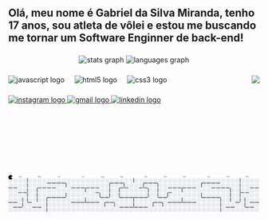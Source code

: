 <h2 align="left">Olá, meu nome é Gabriel da Silva Miranda, tenho 17 anos, sou atleta de vôlei e estou me buscando me tornar um Software Enginner de back-end!</h2>

###

<div align="center">
  <img src="https://github-readme-stats.vercel.app/api?username=Kaisrrg&hide_title=false&hide_rank=false&show_icons=true&include_all_commits=false&count_private=false&disable_animations=false&theme=dracula&locale=en&hide_border=false&custom_title=Kaiser's%20Github%20Stats" height="150" alt="stats graph"  />
  <img src="https://github-readme-stats.vercel.app/api/top-langs?username=Kaisrrg&locale=en&hide_title=false&layout=compact&card_width=320&langs_count=6&theme=dracula&hide_border=false" height="150" alt="languages graph"  />
</div>

###

<img align="right" height="200" src="https://media.tenor.com/X_xh7_GIN9YAAAAj/rojo-pokemon.gif"  />

###

<div align="left">
  <img src="https://cdn.jsdelivr.net/gh/devicons/devicon/icons/javascript/javascript-original.svg" height="30" alt="javascript logo"  />
  <img width="12" />
  <img src="https://cdn.jsdelivr.net/gh/devicons/devicon/icons/html5/html5-original.svg" height="30" alt="html5 logo"  />
  <img width="12" />
  <img src="https://cdn.jsdelivr.net/gh/devicons/devicon/icons/css3/css3-original.svg" height="30" alt="css3 logo"  />
</div>

###

<div align="left">
  <a href="https://www.instagram.com/kaisrrg/" target="_blank">
    <img src="https://img.shields.io/static/v1?message=Instagram&logo=instagram&label=&color=E4405F&logoColor=white&labelColor=&style=for-the-badge" height="35" alt="instagram logo"  />
  </a>
  <a href="https://mail.google.com/mail/u/2/#inbox" target="_blank">
    <img src="https://img.shields.io/static/v1?message=Gmail&logo=gmail&label=&color=D14836&logoColor=white&labelColor=&style=for-the-badge" height="35" alt="gmail logo"  />
  </a>
  <a href="https://www.linkedin.com/in/kaisrrg/" target="_blank">
    <img src="https://img.shields.io/static/v1?message=LinkedIn&logo=linkedin&label=&color=0077B5&logoColor=white&labelColor=&style=for-the-badge" height="35" alt="linkedin logo"  />
  </a>
</div>

###

<picture>
  <source media="(prefers-color-scheme: dark)" srcset="https://raw.githubusercontent.com/Kaisrrg/Kaisrrg/output/pacman-contribution-graph-dark.svg">
  <source media="(prefers-color-scheme: light)" srcset="https://raw.githubusercontent.com/Kaisrrg/Kaisrrg/output/pacman-contribution-graph.svg">
  <img alt="pacman contribution graph" src="https://raw.githubusercontent.com/Kaisrrg/Kaisrrg/output/pacman-contribution-graph.svg">
</picture>

###
